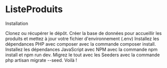 # ListeProduits



Installation

Clonez ou récupérer le dépôt.
Créer la base de données pour accueillir les produits et mettez à jour votre fichier d'environnement (.env)
Installez les dépendances PHP avec composer avec la commande composer install.
Installez les dépendances JavaScript avec NPM avec la commande npm install et npm run dev.
Migrez le tout avec les Seeders avec la commande php artisan migrate --seed.
Voilà !
